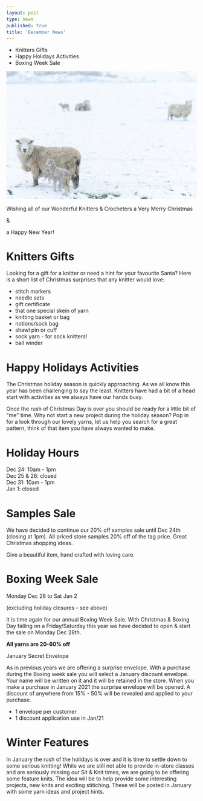 ```yaml
---
layout: post
type: news
published: true
title: 'December News'
---
```


- Knitters Gifts
- Happy Holidays Activities
- Boxing Week Sale

<img src="img/xmassheep.jpg">
          
Wishing all of our Wonderful Knitters & Crocheters a Very Merry Christmas

&

a Happy New Year!

<h1>Knitters Gifts</h1>

Looking for a gift for a knitter or need a hint for your favourite Santa? Here is a short list of Christmas surprises that any knitter would love:

- stitch markers
- needle sets
- gift certificate
- that one special skein of yarn
- knitting basket or bag
- notions/sock bag
- shawl pin or cuff
- sock yarn - for sock knitters!
- ball winder
 
<h1>Happy Holidays Activities</h1>

The Christmas holiday season is quickly approaching. As we all know this year has been challenging to say the least. Knitters have had a bit of a head start with activities as we always have our hands busy.

Once the rush of Christmas Day is over you should be ready for a little bit of "me" time. Why not start a new project during the holiday season? Pop in for a look through our lovely yarns, let us help you search for a great pattern, think of that item you have always wanted to make. 

<h1>Holiday Hours</h1>

Dec 24: 10am - 1pm<br/>
Dec 25 & 26: closed<br/>
Dec 31: 10am - 1pm<br/>
Jan 1: closed

<h1>Samples Sale</h1>

We have decided to continue our 20% off samples sale until Dec 24th (closing at 1pm). All priced store samples 20% off of the tag price. Great Christmas shopping ideas.

Give a beautiful item, hand crafted with loving care.

<h1>Boxing Week Sale</h1>

Monday Dec 28 to Sat Jan 2

(excluding holiday closures - see above)

It is time again for our annual Boxing Week Sale. With Christmas & Boxing Day falling on a Friday/Saturday this year we have decided to open & start the sale on Monday Dec 28th.

<strong>All yarns are 20-60% off</strong>
 
January Secret Envelope

As in previous years we are offering a surprise envelope. With a purchase during the Boxing week sale you will select a January discount envelope. Your name will be written on it and it will be retained in the store. When you make a purchase in January 2021 the surprise envelope will be opened. A discount of anywhere from 15% - 50% will be revealed and applied to your purchase. 

- 1 envelope per customer
- 1 discount application use in Jan/21

<h1>Winter Features</h1>

In January the rush of the holidays is over and it is time to settle down to some serious knitting! While we are still not able to provide in-store classes and are seriously missing our Sit & Knit times, we are going to be offering some feature knits. The idea will be to help provide some interesting projects, new knits and exciting stitiching. These will be posted in January with some yarn ideas and project hints. 

